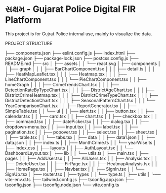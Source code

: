 # સક્ષમ - Gujarat Police Digital FIR Platform

This project is for Gujrat Police internal use, mainly to visualize the data.


PROJECT STRUCTURE 

├── components.json
├── eslint.config.js
├── index.html
├── package.json
├── package-lock.json
├── postcss.config.js
├── README.md
├── src
│   ├── assets
│   │   └── react.svg
│   ├── components
│   │   ├── graph
│   │   │   ├── BarChartComponent.tsx
│   │   │   ├── detail.ts
│   │   │   ├── HeatMapLeaflet.tsx
│   │   │   ├── Heatmap.tsx
│   │   │   ├── LineChartComponent.tsx
│   │   │   └── PieChartComponent.tsx
│   │   ├── homeGraph
│   │   │   ├── CrimeTrendsChart.tsx
│   │   │   ├── DetectionRateByTypeChart.tsx
│   │   │   ├── DistrictAgeChart.tsx
│   │   │   ├── DistrictCrimeHeatmap.tsx
│   │   │   ├── DistrictCrimeTypeChart.tsx
│   │   │   ├── DistrictDetectionChart.tsx
│   │   │   ├── SeasonalPatternChart.tsx
│   │   │   └── YearComparisonChart.tsx
│   │   ├── ReportGenerator.tsx
│   │   ├── SimpleTable.tsx
│   │   └── ui
│   │       ├── alert.tsx
│   │       ├── button.tsx
│   │       ├── calendar.tsx
│   │       ├── card.tsx
│   │       ├── chart.tsx
│   │       ├── checkbox.tsx
│   │       ├── command.tsx
│   │       ├── datePicker.tsx
│   │       ├── dialog.tsx
│   │       ├── dropdown-menu.tsx
│   │       ├── input.tsx
│   │       ├── label.tsx
│   │       ├── pagination.tsx
│   │       ├── popover.tsx
│   │       ├── select.tsx
│   │       ├── sheet.tsx
│   │       ├── table.tsx
│   │       └── tabs.tsx
│   ├── data
│   │   ├── data1.json
│   │   ├── data.json
│   │   ├── index.ts
│   │   ├── MonthCrime.ts
│   │   └── yearWise.ts
│   ├── index.css
│   ├── layouts
│   │   ├── AuthLayout.tsx
│   │   └── DashboardLayout.tsx
│   ├── lib
│   │   └── utils.ts
│   ├── main.tsx
│   ├── pages
│   │   ├── AddUser.tsx
│   │   ├── AllUsers.tsx
│   │   ├── Analysis.tsx
│   │   ├── DeleteUser.tsx
│   │   ├── FirPage.tsx
│   │   ├── HeatmapAnalysis.tsx
│   │   ├── HomePage.tsx
│   │   ├── Navbar.tsx
│   │   ├── SignIn.tsx
│   │   └── SignUp.tsx
│   ├── router.tsx
│   ├── types
│   │   └── type.ts
│   ├── utils
│   └── vite-env.d.ts
├── tailwind.config.js
├── tsconfig.app.json
├── tsconfig.json
├── tsconfig.node.json
└── vite.config.ts


